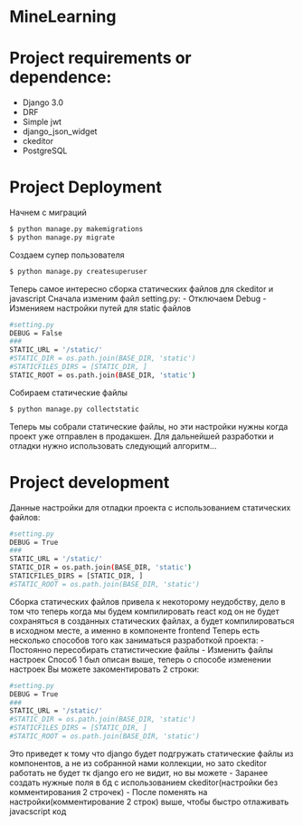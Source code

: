 # MineLearning
# Project requirements or dependence:

  - Django 3.0
  - DRF
  - Simple jwt
  - django_json_widget
  - ckeditor
  - PostgreSQL
# Project Deployment
Начнем с миграций
```sh
$ python manage.py makemigrations
$ python manage.py migrate
```
Создаем супер пользователя
```sh
$ python manage.py createsuperuser
```
Теперь самое интересно сборка статических файлов для ckeditor и javascript
Сначала изменим файл setting.py:
    - Отключаем Debug
    - Изменияем настройки путей для static файлов
```sh
#setting.py
DEBUG = False
###
STATIC_URL = '/static/'
#STATIC_DIR = os.path.join(BASE_DIR, 'static')
#STATICFILES_DIRS = [STATIC_DIR, ]
STATIC_ROOT = os.path.join(BASE_DIR, 'static')
```
Собираем статические файлы
```sh
$ python manage.py collectstatic
```
Теперь мы собрали статические файлы, но эти настройки нужны когда проект уже отправлен в продакшен.
Для дальнейшей разработки и отладки нужно использовать следующий алгоритм...
# Project development
Данные настройки для отладки проекта с использованием статических файлов:
```sh
#setting.py
DEBUG = True
###
STATIC_URL = '/static/'
STATIC_DIR = os.path.join(BASE_DIR, 'static')
STATICFILES_DIRS = [STATIC_DIR, ]
#STATIC_ROOT = os.path.join(BASE_DIR, 'static')
```
Сборка статических файлов привела к некоторому неудобству, дело в том что теперь когда мы будем компилировать react код он не будет сохраняться в созданных статических файлах, а будет компилироваться в исходном месте, а именно в компоненте frontend
Теперь есть несколько способов того как заниматься разработкой проекта:
    - Постоянно пересобирать статистические файлы
    - Изменить файлы настроек
Способ 1 был описан выше, теперь о способе изменении настроек
Вы можете закоментировать 2 строки:
```sh
#setting.py
DEBUG = True
###
STATIC_URL = '/static/'
#STATIC_DIR = os.path.join(BASE_DIR, 'static')
#STATICFILES_DIRS = [STATIC_DIR, ]
#STATIC_ROOT = os.path.join(BASE_DIR, 'static')
```
Это приведет к тому что django будет подгружать статические файлы из компонентов, а не из собранной нами коллекции, но зато ckeditor работать не будет тк django его не видит, но вы можете
    - Заранее создать нужные поля в бд с использованием ckeditor(настройки без комментирования 2 строчек)
    - После поменять на настройки(комментирование 2 строк) выше, чтобы быстро отлаживать javacscript код
